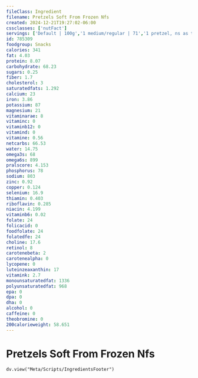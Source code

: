 ```yaml
---
fileClass: Ingredient
filename: Pretzels Soft From Frozen Nfs
created: 2024-12-21T19:27:02-06:00
cssclasses: ['nutFact']
servings: ['Default | 100g','1 medium/regular | 71','1 pretzel, ns as to size | 71','1 bite size/nugget | 14','1 pretzel stick | 21','1 cup, nuggets | 147']
id: 785309
foodgroup: Snacks
calories: 341
fat: 4.03
protein: 8.07
carbohydrate: 68.23
sugars: 0.25
fiber: 1.7
cholesterol: 3
saturatedfats: 1.292
calcium: 23
iron: 3.86
potassium: 87
magnesium: 21
vitaminarae: 8
vitaminc: 0
vitaminb12: 0
vitamind: 0
vitamine: 0.56
netcarbs: 66.53
water: 14.75
omega3s: 68
omega6s: 899
pralscore: 4.153
phosphorus: 78
sodium: 803
zinc: 0.92
copper: 0.124
selenium: 16.9
thiamin: 0.403
riboflavin: 0.285
niacin: 4.199
vitaminb6: 0.02
folate: 24
folicacid: 0
foodfolate: 24
folatedfe: 24
choline: 17.6
retinol: 8
carotenebeta: 2
carotenealpha: 0
lycopene: 0
luteinzeaxanthin: 17
vitamink: 2.7
monounsaturatedfat: 1336
polyunsaturatedfat: 968
epa: 0
dpa: 0
dha: 0
alcohol: 0
caffeine: 0
theobromine: 0
200calorieweight: 58.651
---
```


# Pretzels Soft From Frozen Nfs

```dataviewjs
dv.view("Meta/Scripts/IngredientsFooter")
```